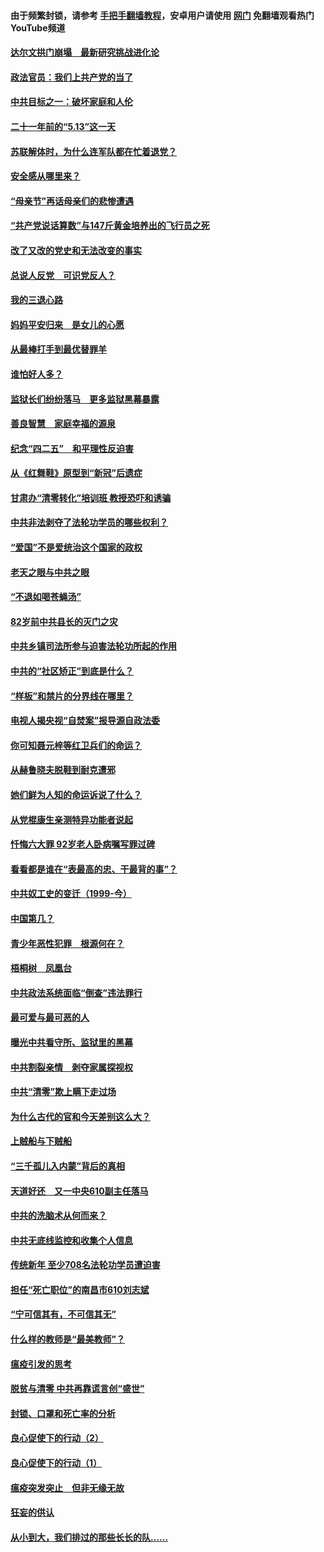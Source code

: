 #### 由于频繁封锁，请参考 [手把手翻墙教程](https://github.com/gfw-breaker/guides/wiki/)，安卓用户请使用 [网门](https://github.com/gfw-breaker/nogfw/blob/master/dl.md?t=05231601) 免翻墙观看热门YouTube频道 

#### [达尔文拱门崩塌　最新研究挑战进化论](../pages/19/426009.md?t=05231601) 

#### [政法官员：我们上共产党的当了](../pages/19/425351.md?t=05231601) 

#### [中共目标之一：破坏家庭和人伦](../pages/19/424454.md?t=05231601) 

#### [二十一年前的“5.13”这一天](../pages/19/424814.md?t=05231601) 

#### [苏联解体时，为什么连军队都在忙着退党？](../pages/19/424335.md?t=05231601) 

#### [安全感从哪里来？](../pages/19/424336.md?t=05231601) 

#### [“母亲节”再话母亲们的悲惨遭遇](../pages/19/424234.md?t=05231601) 

#### [“共产党说话算数”与147斤黄金培养出的飞行员之死](../pages/19/424115.md?t=05231601) 

#### [改了又改的党史和无法改变的事实](../pages/19/424037.md?t=05231601) 

#### [总说人反党　可识党反人？](../pages/19/423820.md?t=05231601) 

#### [我的三退心路](../pages/19/423876.md?t=05231601) 

#### [妈妈平安归来　是女儿的心愿](../pages/19/423947.md?t=05231601) 

#### [从最棒打手到最优替罪羊](../pages/19/423819.md?t=05231601) 

#### [谁怕好人多？](../pages/19/423774.md?t=05231601) 

#### [监狱长们纷纷落马　更多监狱黑幕暴露](../pages/19/423787.md?t=05231601) 

#### [善良智慧　家庭幸福的源泉](../pages/19/423632.md?t=05231601) 

#### [纪念“四二五”　和平理性反迫害](../pages/19/423660.md?t=05231601) 

#### [从《红舞鞋》原型到“新冠”后遗症](../pages/19/423509.md?t=05231601) 

#### [甘肃办“清零转化”培训班 教授恐吓和诱骗](../pages/19/423498.md?t=05231601) 

#### [中共非法剥夺了法轮功学员的哪些权利？](../pages/19/423392.md?t=05231601) 

#### [“爱国”不是爱统治这个国家的政权](../pages/19/423029.md?t=05231601) 

#### [老天之眼与中共之眼](../pages/19/423378.md?t=05231601) 

#### [“不退如喝苍蝇汤”](../pages/19/423287.md?t=05231601) 

#### [82岁前中共县长的灭门之灾](../pages/19/423055.md?t=05231601) 

#### [中共乡镇司法所参与迫害法轮功所起的作用](../pages/19/423064.md?t=05231601) 

#### [中共的“社区矫正”到底是什么？](../pages/19/422870.md?t=05231601) 

#### [“样板”和禁片的分界线在哪里？](../pages/19/422704.md?t=05231601) 

#### [电视人揭央视“自焚案”报导源自政法委](../pages/19/422770.md?t=05231601) 

#### [你可知聂元梓等红卫兵们的命运？](../pages/19/422848.md?t=05231601) 

#### [从赫鲁晓夫脱鞋到耐克遭邪](../pages/19/422826.md?t=05231601) 

#### [她们鲜为人知的命运诉说了什么？](../pages/19/422754.md?t=05231601) 

#### [从党棍康生亲测特异功能者说起](../pages/19/422657.md?t=05231601) 

#### [忏悔六大罪 92岁老人卧病嘱写罪过碑](../pages/19/422750.md?t=05231601) 

#### [看看都是谁在“表最高的忠、干最背的事”？](../pages/19/422703.md?t=05231601) 

#### [中共奴工史的变迁（1999-今）](../pages/19/422656.md?t=05231601) 

#### [中国第几？](../pages/19/422496.md?t=05231601) 

#### [青少年恶性犯罪　根源何在？](../pages/19/422449.md?t=05231601) 

#### [梧桐树　凤凰台](../pages/19/422442.md?t=05231601) 

#### [中共政法系统面临“倒查”违法罪行](../pages/19/422497.md?t=05231601) 

#### [最可爱与最可恶的人](../pages/19/422448.md?t=05231601) 

#### [曝光中共看守所、监狱里的黑幕](../pages/19/422390.md?t=05231601) 

#### [中共割裂亲情　剥夺家属探视权](../pages/19/422364.md?t=05231601) 

#### [中共“清零”欺上瞒下走过场](../pages/19/422306.md?t=05231601) 

#### [为什么古代的官和今天差别这么大？](../pages/19/422228.md?t=05231601) 

#### [上贼船与下贼船](../pages/19/422276.md?t=05231601) 

#### [“三千孤儿入内蒙”背后的真相](../pages/19/422229.md?t=05231601) 

#### [天道好还　又一中央610副主任落马](../pages/19/422155.md?t=05231601) 

#### [中共的洗脑术从何而来？](../pages/19/422154.md?t=05231601) 

#### [中共无底线监控和收集个人信息](../pages/19/422039.md?t=05231601) 

#### [传统新年 至少708名法轮功学员遭迫害](../pages/19/421946.md?t=05231601) 

#### [担任“死亡职位”的南昌市610刘志斌](../pages/19/421957.md?t=05231601) 

#### [“宁可信其有，不可信其无”](../pages/19/421691.md?t=05231601) 

#### [什么样的教师是“最美教师”？](../pages/19/421755.md?t=05231601) 

#### [瘟疫引发的思考](../pages/19/421594.md?t=05231601) 

#### [脱贫与清零 中共再靠谎言创“盛世”](../pages/19/421590.md?t=05231601) 

#### [封锁、口罩和死亡率的分析](../pages/19/421495.md?t=05231601) 

#### [良心促使下的行动（2）](../pages/19/421361.md?t=05231601) 

#### [良心促使下的行动（1）](../pages/19/421302.md?t=05231601) 

#### [瘟疫突发突止　但非无缘无故](../pages/19/421281.md?t=05231601) 

#### [狂妄的供认](../pages/19/421199.md?t=05231601) 

#### [从小到大，我们排过的那些长长的队……](../pages/19/421243.md?t=05231601) 

